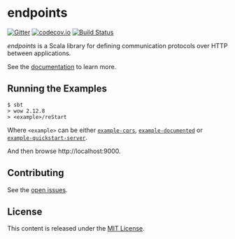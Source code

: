 # endpoints 

[![Gitter](https://badges.gitter.im/.svg)](https://gitter.im/julienrf/endpoints)
[![codecov.io](http://codecov.io/github/julienrf/endpoints/coverage.svg?branch=master)](http://codecov.io/github/julienrf/endpoints?branch=master)
[![Build Status](https://travis-ci.org/julienrf/endpoints.svg?branch=master)](https://travis-ci.org/julienrf/endpoints)


*endpoints* is a Scala library for defining communication protocols over HTTP between
applications.

See the [documentation](http://julienrf.github.io/endpoints) to learn more.

## Running the Examples

~~~
$ sbt
> wow 2.12.8
> <example>/reStart
~~~

Where `<example>` can be either
[`example-cqrs`](documentation/examples/cqrs),
[`example-documented`](documentation/examples/documented)
or [`example-quickstart-server`](documentation/examples/quickstart).

And then browse http://localhost:9000.

## Contributing

See the [open issues](https://github.com/julienrf/endpoints/issues).

## License

This content is released under the [MIT License](http://opensource.org/licenses/mit-license.php).
